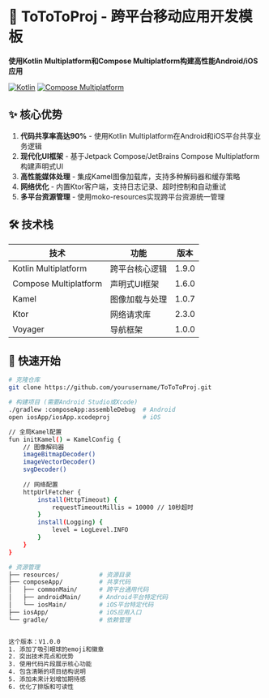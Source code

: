 # 🚀 ToToToProj - 跨平台移动应用开发模板

**使用Kotlin Multiplatform和Compose Multiplatform构建高性能Android/iOS应用**

[![Kotlin](https://img.shields.io/badge/kotlin-1.9.0-blue.svg?logo=kotlin)](http://kotlinlang.org)
[![Compose Multiplatform](https://img.shields.io/badge/Compose%20Multiplatform-1.6.0-blue)](https://www.jetbrains.com/lp/compose-multiplatform/)

## ✨ 核心优势

1. **代码共享率高达90%** - 使用Kotlin Multiplatform在Android和iOS平台共享业务逻辑
2. **现代化UI框架** - 基于Jetpack Compose/JetBrains Compose Multiplatform构建声明式UI
3. **高性能媒体处理** - 集成Kamel图像加载库，支持多种解码器和缓存策略
4. **网络优化** - 内置Ktor客户端，支持日志记录、超时控制和自动重试
5. **多平台资源管理** - 使用moko-resources实现跨平台资源统一管理

## 🛠️ 技术栈

| 技术 | 功能 | 版本 |
|------|------|------|
| Kotlin Multiplatform | 跨平台核心逻辑 | 1.9.0 |
| Compose Multiplatform | 声明式UI框架 | 1.6.0 |
| Kamel | 图像加载与处理 | 1.0.7 |
| Ktor | 网络请求库 | 2.3.0 |
| Voyager | 导航框架 | 1.0.0 |

## 🚀 快速开始

```bash
# 克隆仓库
git clone https://github.com/yourusername/ToToToProj.git

# 构建项目 (需要Android Studio或Xcode)
./gradlew :composeApp:assembleDebug  # Android
open iosApp/iosApp.xcodeproj         # iOS

// 全局Kamel配置
fun initKamel() = KamelConfig {
    // 图像解码器
    imageBitmapDecoder()
    imageVectorDecoder()
    svgDecoder()
    
    // 网络配置
    httpUrlFetcher {
        install(HttpTimeout) {
            requestTimeoutMillis = 10000 // 10秒超时
        }
        install(Logging) {
            level = LogLevel.INFO
        }
    }
}

# 资源管理
├── resources/           # 资源目录
├── composeApp/          # 共享代码
│   ├── commonMain/      # 跨平台通用代码
│   ├── androidMain/     # Android平台特定代码
│   └── iosMain/         # iOS平台特定代码
├── iosApp/              # iOS应用入口
└── gradle/              # 依赖管理


这个版本：V1.0.0
1. 添加了吸引眼球的emoji和徽章
2. 突出技术亮点和优势
3. 使用代码片段展示核心功能
4. 包含清晰的项目结构说明
5. 添加未来计划增加期待感
6. 优化了排版和可读性